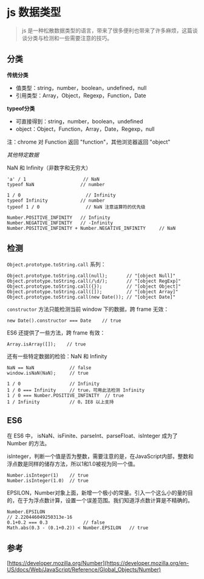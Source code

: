 # js 数据类型

> js 是一种松散数据类型的语言，带来了很多便利也带来了许多麻烦，这篇谈谈分类与检测和一些需要注意的技巧。

## 分类

**传统分类**

- 值类型：string，number，boolean，undefined，null
- 引用类型：Array，Object，Regexp，Function，Date

**typeof分类**

- 可直接得到：string，number，boolean，undefined
- object：Object，Function，Array，Date，Regexp，null

注：chrome 对 Function 返回 "function"，其他浏览器返回 "object"

*其他特定数据*

NaN 和 Infinity（非数字和无穷大）

	'a' / 1                     // NaN
	typeof NaN                 // number
	
	1 / 0                        // Infinity
	typeof Infinity            // number
	typeof 1 / 0                 // NaN 注意运算符的优先级
	
	Number.POSITIVE_INFINITY   // Infinity
	Number.NEGATIVE_INFINITY   // -Infinity
    Number.POSITIVE_INFINITY + Number.NEGATIVE_INFINITY     // NaN

## 检测

`Object.prototype.toString.call` 系列：

	Object.prototype.toString.call(null);       // "[object Null]"
	Object.prototype.toString.call(/\d/);       // "[object RegExp]"
	Object.prototype.toString.call({});         // "[object Object]"
	Object.prototype.toString.call([]);         // "[object Array]"
	Object.prototype.toString.call(new Date()); // "[object Date]"

`constructor` 方法只能检测当前 window 下的数据，跨 frame 无效：

	new Date().constructor === Date    // true

ES6 还提供了一些方法，跨 frame 有效：

	Array.isArray([]);    // true

还有一些特定数据的检验：NaN 和 Infinity

	NaN == NaN             // false
	window.isNaN(NaN);     // true
	
	1 / 0                  // Infinity
	1 / 0 === Infinity     // true，可用此法检测 Infinity
	1 / 0 === Number.POSITIVE_INFINITY  // true
	1 / Infinity           // 0，IE8 以上支持

## ES6

在 ES6 中， isNaN、isFinite、parseInt、parseFloat、isInteger 成为了 Number 的方法。

isInteger，判断一个值是否为整数，需要注意的是，在JavaScript内部，整数和浮点数是同样的储存方法，所以1和1.0被视为同一个值。

	Number.isInteger(1)    // true
    Number.isInteger(1.0)  // true

EPSILON，Number对象上面，新增一个极小的常量。引入一个这么小的量的目的，在于为浮点数计算，设置一个误差范围。我们知道浮点数计算是不精确的。

	Number.EPSILON
    // 2.220446049250313e-16
    0.1+0.2 === 0.3             // false
    Math.abs(0.3 - (0.1+0.2)) < Number.EPSILON   // true
    
## 参考	

[https://developer.mozilla.org/Number](https://developer.mozilla.org/en-US/docs/Web/JavaScript/Reference/Global_Objects/Number)